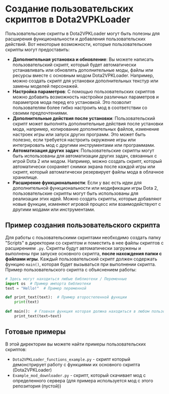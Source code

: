 # Создание пользовательских скриптов в Dota2VPKLoader

Пользовательские скрипты в Dota2VPKLoader могут быть полезны для расширения функциональности и добавления пользовательских действий. Вот некоторые возможности, которые пользовательские скрипты могут предоставить:
- **Дополнительная установка и обновление**: Вы можете написать пользовательский скрипт, который будет автоматически устанавливать или обновлять дополнительные моды, файлы или ресурсы вместе с основным модом Dota2VPKLoader. Например, можно создать скрипт для установки дополнительных текстур или замены моделей персонажей.
- **Настройка параметров**: С помощью пользовательских скриптов можно добавить возможность настройки различных параметров и параметров мода перед его установкой. Это позволит пользователям более гибко настроить мод в соответствии со своими предпочтениями.
- **Дополнительные действия после установки**: Пользовательский скрипт может выполнять дополнительные действия после установки мода, например, копирование дополнительных файлов, изменение настроек игры или запуск других программ. Это может быть полезно, если требуется настроить окружение игры или интегрировать мод с другими инструментами или программами.
- **Автоматизация других задач**: Пользовательские скрипты могут быть использованы для автоматизации других задач, связанных с игрой Dota 2 или модом. Например, можно создать скрипт, который автоматически сохраняет снимки экрана после каждой игры или скрипт, который автоматически резервирует файлы мода в облачное хранилище.
- **Расширение функциональности**: Если у вас есть идеи для дополнительной функциональности или модификации игры Dota 2, пользовательские скрипты могут быть использованы для реализации этих идей. Можно создать скрипты, которые добавляют новые функции, изменяют игровой процесс или взаимодействуют с другими модами или инструментами.

## Пример создания пользовательского скрипта
Для работы с поьзовательскими скриптами необходимо создать папку "Scripts" в директории со скриптом и поместить в нее файлы скриптов с расширением `.py`. Скрипты будут автоматически загружены и выполнены при запуске основного скрипта, **после нахождения папки с файлами игры**. Каждый пользовательский скрипт должен содержать функцию `main()`, которая будет вызываться при выполнении скрипта.<br>
Пример пользовательского скрипта с объяснением работы:
```Python
# Здесь могут находиться любые библиотеки / Переменные
import os  # Пример импорта библиотеки
text = "Hello!"  # Пример переменной

def print_text(text):  # Пример второстепенной функции  
    print(text)
    
def main():  # Главная функция которая должна находиться в любом пользовательском скрипте, основной скрипт будет выполнять все то что находиться в этой функции
    print_text(text=text)
```

## Готовые примеры
В этой директории вы можете найти примеры пользовательских скриптов:
- `Dota2VPKLoader_functions_example.py` - скрипт который демонстрирует работу с функциями их основного скрипта (Dota2VPKLoader)
- `Example_mod_downloader.py` - скрипт, который скачивает мод с определенного сервера (для примера используется мод с этого репозитория (пустой))
